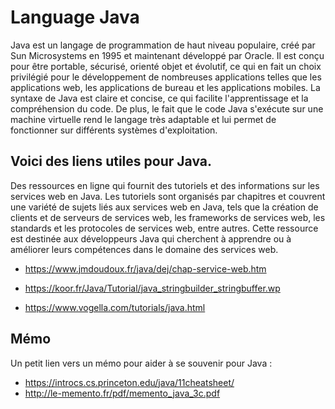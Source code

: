 # Language Java

Java est un langage de programmation de haut niveau populaire, créé par Sun Microsystems en 1995 et maintenant développé par Oracle. Il est conçu pour être portable, sécurisé, orienté objet et évolutif, ce qui en fait un choix privilégié pour le développement de nombreuses applications telles que les applications web, les applications de bureau et les applications mobiles. La syntaxe de Java est claire et concise, ce qui facilite l'apprentissage et la compréhension du code. De plus, le fait que le code Java s'exécute sur une machine virtuelle rend le langage très adaptable et lui permet de fonctionner sur différents systèmes d'exploitation.

## Voici des liens utiles pour Java.

Des ressources en ligne qui fournit des tutoriels et des informations sur les services web en Java. Les tutoriels sont organisés par chapitres et couvrent une variété de sujets liés aux services web en Java, tels que la création de clients et de serveurs de services web, les frameworks de services web, les standards et les protocoles de services web, entre autres. Cette ressource est destinée aux développeurs Java qui cherchent à apprendre ou à améliorer leurs compétences dans le domaine des services web.

- https://www.jmdoudoux.fr/java/dej/chap-service-web.htm

- https://koor.fr/Java/Tutorial/java_stringbuilder_stringbuffer.wp

- https://www.vogella.com/tutorials/java.html

## Mémo

Un petit lien vers un mémo pour aider à se souvenir pour Java :

- https://introcs.cs.princeton.edu/java/11cheatsheet/
- http://le-memento.fr/pdf/memento_java_3c.pdf
